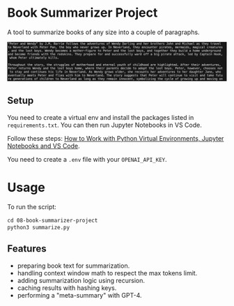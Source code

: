 # Book Summarizer Project

A tool to summarize books of any size into a couple of paragraphs.

<p align="center">
    <img src="screenshot.png">
</p>

## Setup

You need to create a virtual env and install the packages listed in `requirements.txt`. You can then run Jupyter Notebooks in VS Code.

Follow these steps: [How to Work with Python Virtual Environments, Jupyter Notebooks and VS Code](https://python.plainenglish.io/how-to-work-with-python-virtual-environments-jupyter-notebooks-and-vs-code-536fac3d93a1).

You need to create a `.env` file with your `OPENAI_API_KEY`.

# Usage

To run the script:

```
cd 08-book-summarizer-project
python3 summarize.py
```

## Features

- preparing book text for summarization.
- handling context window math to respect the max tokens limit.
- adding summarization logic using recursion.
- caching results with hashing keys.
- performing a "meta-summary" with GPT-4.
